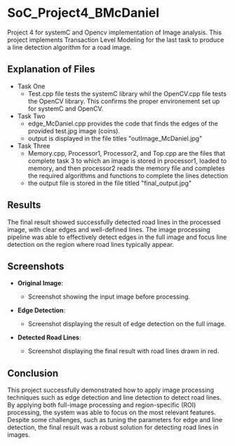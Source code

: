 # SoC_Project4_BMcDaniel
Project 4 for systemC and Opencv implementation of Image analysis. This project implements Transaction Level Modeling for the last task to produce a line detection algorithm for a road image.

## **Explanation of Files**
- Task One
  - Test.cpp file tests the systemC library whil the OpenCV.cpp file tests the OpenCV library. This confirms the proper environement set up for systemC and OpenCV.
- Task Two
  - edge_McDaniel.cpp provides the code that finds the edges of the provided test.jpg image (coins).
  - output is displayed in the file titles "outImage_McDaniel.jpg"
- Task Three
  - Memory.cpp, Processor1, Processor2, and Top.cpp are the files that complete task 3 to which an image is stored in processor1, loaded to memory, and then processor2 reads the memory file and completes the required algorithms and functions to complete the lines detection
  - the output file is stored in the file titled "final_output.jpg"

## **Results**

The final result showed successfully detected road lines in the processed image, with clear edges and well-defined lines. The image processing pipeline was able to effectively detect edges in the full image and focus line detection on the region where road lines typically appear.

## **Screenshots**

- **Original Image**:
  - Screenshot showing the input image before processing.
  
- **Edge Detection**:
  - Screenshot displaying the result of edge detection on the full image.

- **Detected Road Lines**:
  - Screenshot displaying the final result with road lines drawn in red.

## **Conclusion**

This project successfully demonstrated how to apply image processing techniques such as edge detection and line detection to detect road lines. By applying both full-image processing and region-specific (ROI) processing, the system was able to focus on the most relevant features. Despite some challenges, such as tuning the parameters for edge and line detection, the final result was a robust solution for detecting road lines in images.
